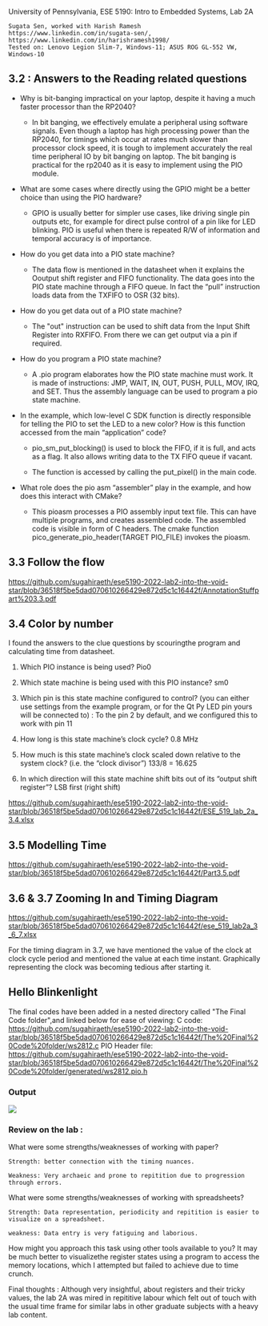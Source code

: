 University of Pennsylvania, ESE 5190: Intro to Embedded Systems, Lab 2A

    Sugata Sen, worked with Harish Ramesh
    https://www.linkedin.com/in/sugata-sen/, https://www.linkedin.com/in/harishramesh1998/
    Tested on: Lenovo Legion Slim-7, Windows-11; ASUS ROG GL-552 VW, Windows-10
## 3.2 : Answers to the Reading related questions

- Why is bit-banging impractical on your laptop, despite it having a much faster processor than the RP2040?

    - In bit banging, we effectively emulate a peripheral using software signals. Even though a laptop has high processing power than the RP2040, for timings which occur at rates much slower than processor clock speed, it is tough to implement accurately the real time peripheral IO by bit banging on laptop. The bit banging is practical for the rp2040 as it is easy to implement using the PIO module.

- What are some cases where directly using the GPIO might be a better choice than using the PIO hardware?

    - GPIO is usually better for simpler use cases, like driving single pin outputs etc, for example for direct pulse control of a pin like for LED blinking. PIO is useful when there is repeated R/W of information and temporal accuracy is of importance.

- How do you get data into a PIO state machine?

    - The data flow is mentioned in the datasheet when it explains the Ooutput shift register and FIFO functionality. The data goes into the PIO state machine through a FIFO queue. In fact the “pull” instruction loads data from the TXFIFO to OSR (32 bits).

- How do you get data out of a PIO state machine?

    - The "out" instruction can be used to shift data from the Input Shift Register into RXFIFO. From there we can get output via a pin if required.

- How do you program a PIO state machine?

    - A .pio program elaborates how the PIO state machine must work. It is made of instructions: JMP, WAIT, IN, OUT, PUSH, PULL, MOV, IRQ, and SET. Thus the assembly language can be used to program a pio state machine.

- In the example, which low-level C SDK function is directly responsible for telling the PIO to set the LED to a new color? How is this function accessed from the main “application” code?

    - pio_sm_put_blocking() is used to block the FIFO, if it is full, and acts as a flag. It also allows writing data to the TX FIFO queue if vacant. 

    - The function is accessed by calling the put_pixel() in the main code.

- What role does the pio asm “assembler” play in the example, and how does this interact with CMake?

    - This pioasm processes a PIO assembly input text file. This can have multiple programs, and creates assembled code. The assembled code is visible in form of C headers. The cmake function pico_generate_pio_header(TARGET PIO_FILE) invokes the pioasm. 


## 3.3 Follow the flow
https://github.com/sugahiraeth/ese5190-2022-lab2-into-the-void-star/blob/36518f5be5dad070610266429e872d5c1c16442f/AnnotationStuffpart%203.3.pdf

## 3.4 Color by number
I found the answers to the clue questions by scouringthe program and calculating time from datasheet.

1.	Which PIO instance is being used?  Pio0

2.	Which state machine is being used with this PIO instance? sm0

3.	Which pin is this state machine configured to control? (you can  either use settings from the example program, or for the Qt Py  LED pin yours will be connected to) : To the pin 2 by default, and we configured this to work with pin 11

4.	How long is this state machine’s clock cycle? 0.8 MHz

5.	How much is this state machine’s clock scaled down relative to the system clock? (i.e. the “clock divisor”)  133/8 = 16.625

6.	In which direction will this state machine shift bits out of its  “output shift register”? LSB first (right shift)


https://github.com/sugahiraeth/ese5190-2022-lab2-into-the-void-star/blob/36518f5be5dad070610266429e872d5c1c16442f/ESE_519_lab_2a_3.4.xlsx

## 3.5 Modelling Time
https://github.com/sugahiraeth/ese5190-2022-lab2-into-the-void-star/blob/36518f5be5dad070610266429e872d5c1c16442f/Part3.5.pdf

## 3.6 & 3.7 Zooming In and Timing Diagram
https://github.com/sugahiraeth/ese5190-2022-lab2-into-the-void-star/blob/36518f5be5dad070610266429e872d5c1c16442f/ese_519_lab2a_3_6_7.xlsx

For the timing diagram in 3.7, we have mentioned the value of the clock at clock cycle period and mentioned the value at each time instant. Graphically representing the clock was becoming tedious after starting it.

## Hello Blinkenlight
The final codes have been added in a nested directory called "The Final Code folder",and linked below for ease of viewing:
C code: https://github.com/sugahiraeth/ese5190-2022-lab2-into-the-void-star/blob/36518f5be5dad070610266429e872d5c1c16442f/The%20Final%20Code%20folder/ws2812.c
PIO Header file: https://github.com/sugahiraeth/ese5190-2022-lab2-into-the-void-star/blob/36518f5be5dad070610266429e872d5c1c16442f/The%20Final%20Code%20folder/generated/ws2812.pio.h



### Output
![](https://github.com/sugahiraeth/ese5190-2022-lab2-into-the-void-star/blob/36518f5be5dad070610266429e872d5c1c16442f/op.gif)

### Review on the lab :

What were some strengths/weaknesses of working with paper?

    Strength: better connection with the timing nuances.	

    Weakness: Very archaeic and prone to repitition due to progression through errors.

What were some strengths/weaknesses of working with spreadsheets?

    Strength: Data representation, periodicity and repitition is easier to visualize on a spreadsheet.		

    weakness: Data entry is very fatiguing and laborious.

How might you approach this task using other tools available to you?
    It may be much better to visualizethe register states using a program to access the memory locations, which I attempted but failed to achieve due to time crunch. 
    
Final thoughts : Although very insightful, about registers and their tricky values, the lab 2A was mired in repititive labour which felt out of touch with the usual time frame for similar labs in other graduate subjects with a heavy lab content.
